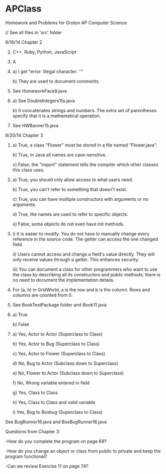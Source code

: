 APClass
=======

Homework and Problems for Groton AP Computer Science

// See all files in 'src' folder

9/16/14
Chapter 2

2. C++, Ruby, Python, JavaScript

4. A

8. a) I get "error: illegal character: '\'"
   
   b) They are used to document comments.

9. See HomeworkFace9.java

11. a) See DoubleIntegers11a.java

    b) It concatenates strings and numbers. The extra set of parentheses specify that it is a mathematical operation.

15. See HWBanner15.java


9/20/14
Chapter 3

1. a) True, a class "Flower" must be stored in a file named "Flower.java".

   b) True, in Java all names are case-sensitive.
   
   c) False, the "import" statement tells the compiler which other classes this class uses.

4. a) True, you should only allow access to what users need.

   b) True, you can't refer to something that doesn't exist.
   
   c) True, you can have multiple constructors with arguments or no arguments.
   
   d) True, the names are used to refer to specific objects.
   
   e) False, some objects do not even have init methods.

5. i) It is easier to modify. You do not have to manually change every reference in the source code. The getter can access the          one changed field.
   
   ii) Users cannot access and change a field's value directly. They will only receive values through a getter. This enhances           security.
   
   iii) You can document a class for other programmers who want to use the class by describing all its constructors and public          methods; there is no need to document the implementation details.

7. For (a, b) in GridWorld, a is the row and b is the column. Rows and columns are counted from 0.

11. See BookTestPackage folder and Book11.java

14. a) True
   
    b) False

16. a) Yes, Actor to Actor (Superclass to Class)
   
    b) Yes, Actor to Bug (Superclass to Class)
   
    c) Yes, Actor to Flower (Superclass to Class)
   
    d) No, Bug to Actor (Subclass down to Superclass)
   
    e) No, Flower to Actor (Subclass down to Superclass)
   
    f) No, Wrong variable entered in field
   
    g) Yes, Class to Class
   
    h) Yes, Class to Class and valid variable
   
    i) Yes, Bug to Boxbug (Superclass to Class)

   See BugRunner16.java and BoxBugRunner16.java
   
Questions from Chapter 3:

   -How do you complete the program on page 69?
   
   -How do you change an object or class from public to private and keep the program functional?
   
   -Can we review Exercise 11 on page 74?
